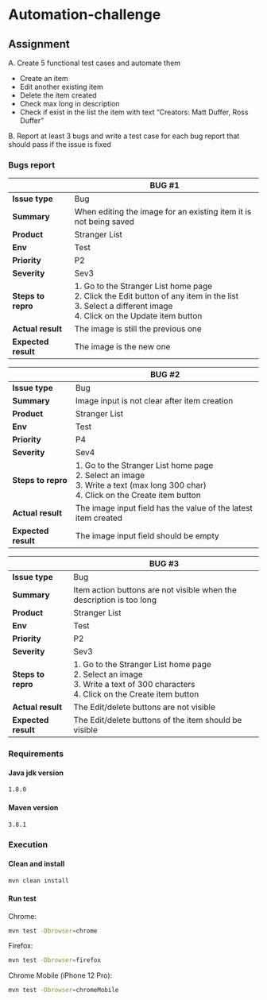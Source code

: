 # Automation-challenge

## Assignment
A. Create 5 functional test cases and automate them  
- Create an item  
-  Edit another existing item  
-  Delete the item created  
-  Check max long in description  
-  Check if exist in the list the item with text “Creators: Matt Duffer, Ross Duffer”  

B. Report at least 3 bugs and write a test case for each bug report that should pass if the issue is
fixed

### Bugs report

|                      | __BUG #1__                                                                                                                                                                |
|----------------------|---------------------------------------------------------------------------------------------------------------------------------------------------------------------------|
| __Issue type__       | Bug                                                                                                                                                                       |
| __Summary__          | When editing the image for an existing item it is not being saved                                                                                                         |
| __Product__          | Stranger List                                                                                                                                                             |
| __Env__              | Test                                                                                                                                                                      |
| __Priority__         | P2                                                                                                                                                                        |
| __Severity__         | Sev3                                                                                                                                                                      |
| __Steps to repro__   | 1. Go to the Stranger List home page <br /> 2. Click the Edit button of any item in the list<br />  3. Select a different image<br />  4. Click on the Update item button |
| __Actual result__    | The image is still the previous one                                                                                                                                       |
| __Expected result__  | The image is the new one                                                                                                                                                  |

|                      | __BUG #2__                                                                                                                                          |
|----------------------|-----------------------------------------------------------------------------------------------------------------------------------------------------|
| __Issue type__       | Bug                                                                                                                                                 |
| __Summary__          | Image input is not clear after item creation                                                                                                        |
| __Product__          | Stranger List                                                                                                                                       |
| __Env__              | Test                                                                                                                                                |
| __Priority__         | P4                                                                                                                                                  |
| __Severity__         | Sev4                                                                                                                                                |
| __Steps to repro__   | 1. Go to the Stranger List home page <br /> 2. Select an image<br />  3. Write a text (max long 300 char)<br />  4. Click on the Create item button |
| __Actual result__    | The image input field has the value of the latest item created                                                                                      |
| __Expected result__  | The image input field should be empty                                                                                                               |

|                      | __BUG #3__                                                                                                                                        |
|----------------------|---------------------------------------------------------------------------------------------------------------------------------------------------|
| __Issue type__       | Bug                                                                                                                                               |
| __Summary__          | Item action buttons are not visible when the description is too long                                                                              |
| __Product__          | Stranger List                                                                                                                                     |
| __Env__              | Test                                                                                                                                              |
| __Priority__         | P2                                                                                                                                                |
| __Severity__         | Sev3                                                                                                                                              |
| __Steps to repro__   | 1. Go to the Stranger List home page <br /> 2. Select an image<br />  3. Write a text of 300 characters<br />  4. Click on the Create item button |
| __Actual result__    | The Edit/delete buttons are not visible                                                                                                           |
| __Expected result__  | The Edit/delete buttons of the item should be visible                                                                                             |

### Requirements
#### Java jdk version
```sh
1.8.0
```

#### Maven version
```sh
3.8.1
```

### Execution
#### Clean and install

```sh
mvn clean install
```

#### Run test

Chrome:

```sh
mvn test -Dbrowser=chrome
```
Firefox:

```sh
mvn test -Dbrowser=firefox
```
Chrome Mobile (iPhone 12 Pro):

```sh
mvn test -Dbrowser=chromeMobile
```
